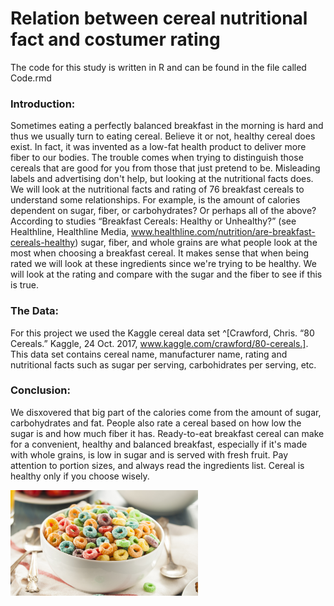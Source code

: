 # **Relation between cereal nutritional fact and costumer rating**
The code for this study is written in R and can be found in the file called Code.rmd
### **Introduction:** 
Sometimes eating a perfectly balanced breakfast in the morning is hard and thus we usually turn to eating cereal.
Believe it or not, healthy cereal does exist. In fact, it was invented as a low-fat health product to deliver more fiber to our bodies.
The trouble comes when trying to distinguish those cereals that are good for you from those that just pretend to be.
Misleading labels and advertising don't help, but looking at the nutritional facts does. 
We will look at the nutritional facts and rating of 76 breakfast cereals to understand some relationships.
For example, is the amount of calories dependent on sugar, fiber, or carbohydrates? Or perhaps all of the above? 
According to studies “Breakfast Cereals: Healthy or Unhealthy?” (see Healthline, Healthline Media, www.healthline.com/nutrition/are-breakfast-cereals-healthy)
sugar, fiber, and whole grains are what people look at the most when choosing a breakfast cereal. 
It makes sense that when being rated we will look at these ingredients since we're trying to be healthy. 
We will look at the rating and compare with the sugar and the fiber to see if this is true. 

### **The Data:**
For this project we used the Kaggle cereal data set ^[Crawford, Chris. “80 Cereals.” Kaggle, 24 Oct. 2017, www.kaggle.com/crawford/80-cereals.].
This data set contains cereal name, manufacturer name, rating and nutritional facts such as sugar per serving, carbohidrates per serving, etc.

### **Conclusion:**
We disxovered that big part of the calories come from the amount of sugar, carbohydrates and fat. 
People also rate a cereal based on how low the sugar is and how much fiber it has. 
Ready-to-eat breakfast cereal can make for a convenient, healthy and balanced breakfast, especially if it's made with whole grains, is low in sugar and is served with fresh fruit. Pay attention to portion sizes, and always read the ingredients list. Cereal is healthy only if you choose wisely. 

<img src="images/cerealpic.jpg" width="300">
